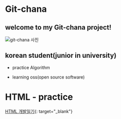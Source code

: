 
# Git-chana

## welcome to my Git-chana project!

![git-chana 사진](https://user-images.githubusercontent.com/91324571/162100810-60ec9dc9-cb57-492d-be8c-b417c8b6edea.png)


## korean student(junior in university)


+ practice Algorithm

+ learning oss(open source software)

# HTML - practice

[HTML 개발일기](https://hesuhesu.netlify.app/){: target="_blank"}
